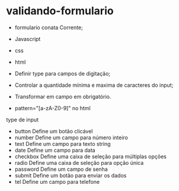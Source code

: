# validando-formulario
- formulario conata Corrente;

- Javascript
- css
- html
- Definir type para campos de digitação;
- Controlar a quantidade mínima e maxima de caracteres do input;
- Transformar em campo em obrigatório.
- pattern="[a-zA-Z0-9]" no html

type de input

- button	Define um botão clicável
- number	Define um campo para número inteiro
- text	Define um campo para texto string
- date	Define um campo para data
- checkbox	Define uma caixa de seleção para múltiplas opções
- radio	Define uma caixa de seleção para opção única
- password	Define um campo de senha
- submit	Define um botão para enviar os dados
- tel	Define um campo para telefone